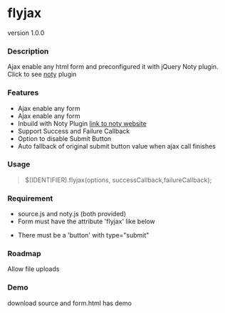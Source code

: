 # flyjax
version 1.0.0

### Description
Ajax enable any html form and preconfigured it with jQuery Noty plugin. 
Click to see <a href="http://ned.im/noty/#/about">noty</a> plugin
 
### Features
- Ajax enable any form
- Ajax enable any form
- Inbuild with Noty Plugin <a href="http://ned.im/noty/#/about">link to noty website</a>
- Support Success and Failure Callback
- Option to disable Submit Button
- Auto fallback of original submit button value when ajax call finishes

### Usage
> $(IDENTIFIER).flyjax(options, successCallback,failureCallback);

### Requirement

- source.js and noty.js (both provided)
- Form must have the attribute 'flyjax' like below 
  <form method="post" flyjax action="foo.php">
- There must be a 'button' with type="submit"

### Roadmap
Allow file uploads

### Demo
download source and form.html has demo
					
